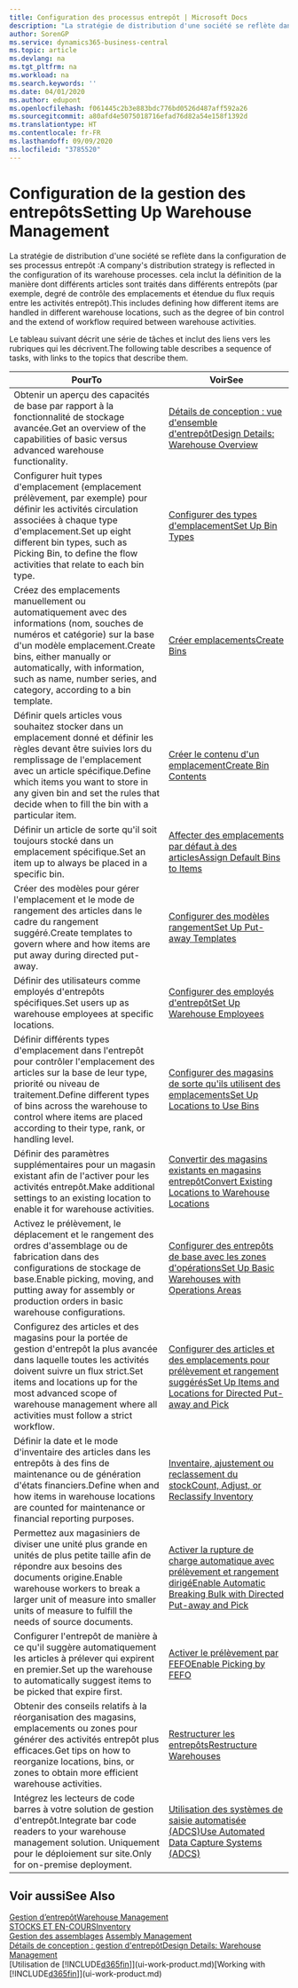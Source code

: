 ```yaml
---
title: Configuration des processus entrepôt | Microsoft Docs
description: "La stratégie de distribution d'une société se reflète dans la configuration de ses processus entrepôt : cela inclut la définition de la manière dont différents articles sont traités dans différents entrepôts (par exemple, degré de contrôle des emplacements et étendue du flux requis entre les activités entrepôt)."
author: SorenGP
ms.service: dynamics365-business-central
ms.topic: article
ms.devlang: na
ms.tgt_pltfrm: na
ms.workload: na
ms.search.keywords: ''
ms.date: 04/01/2020
ms.author: edupont
ms.openlocfilehash: f061445c2b3e883bdc776bd0526d487aff592a26
ms.sourcegitcommit: a80afd4e5075018716efad76d82a54e158f1392d
ms.translationtype: HT
ms.contentlocale: fr-FR
ms.lasthandoff: 09/09/2020
ms.locfileid: "3785520"
---
```

# <a name="setting-up-warehouse-management"></a><span data-ttu-id="b6ea4-104">Configuration de la gestion des entrepôts</span><span class="sxs-lookup"><span data-stu-id="b6ea4-104">Setting Up Warehouse Management</span></span>
<span data-ttu-id="b6ea4-105">La stratégie de distribution d'une société se reflète dans la configuration de ses processus entrepôt :</span><span class="sxs-lookup"><span data-stu-id="b6ea4-105">A company's distribution strategy is reflected in the configuration of its warehouse processes.</span></span> <span data-ttu-id="b6ea4-106">cela inclut la définition de la manière dont différents articles sont traités dans différents entrepôts (par exemple, degré de contrôle des emplacements et étendue du flux requis entre les activités entrepôt).</span><span class="sxs-lookup"><span data-stu-id="b6ea4-106">This includes defining how different items are handled in different warehouse locations, such as the degree of bin control and the extend of workflow required between warehouse activities.</span></span>  

 <span data-ttu-id="b6ea4-107">Le tableau suivant décrit une série de tâches et inclut des liens vers les rubriques qui les décrivent.</span><span class="sxs-lookup"><span data-stu-id="b6ea4-107">The following table describes a sequence of tasks, with links to the topics that describe them.</span></span>   

|<span data-ttu-id="b6ea4-108">**Pour**</span><span class="sxs-lookup"><span data-stu-id="b6ea4-108">**To**</span></span>|<span data-ttu-id="b6ea4-109">**Voir**</span><span class="sxs-lookup"><span data-stu-id="b6ea4-109">**See**</span></span>|  
|------------|-------------|  
|<span data-ttu-id="b6ea4-110">Obtenir un aperçu des capacités de base par rapport à la fonctionnalité de stockage avancée.</span><span class="sxs-lookup"><span data-stu-id="b6ea4-110">Get an overview of the capabilities of basic versus advanced warehouse functionality.</span></span>|[<span data-ttu-id="b6ea4-111">Détails de conception : vue d'ensemble d'entrepôt</span><span class="sxs-lookup"><span data-stu-id="b6ea4-111">Design Details: Warehouse Overview</span></span>](design-details-warehouse-overview.md)|  
|<span data-ttu-id="b6ea4-112">Configurer huit types d'emplacement (emplacement prélèvement, par exemple) pour définir les activités circulation associées à chaque type d'emplacement.</span><span class="sxs-lookup"><span data-stu-id="b6ea4-112">Set up eight different bin types, such as Picking Bin, to define the flow activities that relate to each bin type.</span></span>|[<span data-ttu-id="b6ea4-113">Configurer des types d'emplacement</span><span class="sxs-lookup"><span data-stu-id="b6ea4-113">Set Up Bin Types</span></span>](warehouse-how-to-set-up-bin-types.md)|  
|<span data-ttu-id="b6ea4-114">Créez des emplacements manuellement ou automatiquement avec des informations (nom, souches de numéros et catégorie) sur la base d'un modèle emplacement.</span><span class="sxs-lookup"><span data-stu-id="b6ea4-114">Create bins, either manually or automatically, with information, such as name, number series, and category, according to a bin template.</span></span>|[<span data-ttu-id="b6ea4-115">Créer emplacements</span><span class="sxs-lookup"><span data-stu-id="b6ea4-115">Create Bins</span></span>](warehouse-how-to-create-individual-bins.md)|  
|<span data-ttu-id="b6ea4-116">Définir quels articles vous souhaitez stocker dans un emplacement donné et définir les règles devant être suivies lors du remplissage de l'emplacement avec un article spécifique.</span><span class="sxs-lookup"><span data-stu-id="b6ea4-116">Define which items you want to store in any given bin and set the rules that decide when to fill the bin with a particular item.</span></span>|[<span data-ttu-id="b6ea4-117">Créer le contenu d'un emplacement</span><span class="sxs-lookup"><span data-stu-id="b6ea4-117">Create Bin Contents</span></span>](warehouse-how-to-set-up-bin-contents.md)|  
|<span data-ttu-id="b6ea4-118">Définir un article de sorte qu'il soit toujours stocké dans un emplacement spécifique.</span><span class="sxs-lookup"><span data-stu-id="b6ea4-118">Set an item up to always be placed in a specific bin.</span></span>|[<span data-ttu-id="b6ea4-119">Affecter des emplacements par défaut à des articles</span><span class="sxs-lookup"><span data-stu-id="b6ea4-119">Assign Default Bins to Items</span></span>](warehouse-how-to-assign-default-bins-to-items.md)|
|<span data-ttu-id="b6ea4-120">Créer des modèles pour gérer l'emplacement et le mode de rangement des articles dans le cadre du rangement suggéré.</span><span class="sxs-lookup"><span data-stu-id="b6ea4-120">Create templates to govern where and how items are put away during directed put-away.</span></span>|[<span data-ttu-id="b6ea4-121">Configurer des modèles rangement</span><span class="sxs-lookup"><span data-stu-id="b6ea4-121">Set Up Put-away Templates</span></span>](warehouse-how-to-set-up-put-away-templates.md)|
|<span data-ttu-id="b6ea4-122">Définir des utilisateurs comme employés d'entrepôts spécifiques.</span><span class="sxs-lookup"><span data-stu-id="b6ea4-122">Set users up as warehouse employees at specific locations.</span></span>|[<span data-ttu-id="b6ea4-123">Configurer des employés d'entrepôt</span><span class="sxs-lookup"><span data-stu-id="b6ea4-123">Set Up Warehouse Employees</span></span>](warehouse-how-to-set-up-warehouse-employees.md)|
|<span data-ttu-id="b6ea4-124">Définir différents types d'emplacement dans l'entrepôt pour contrôler l'emplacement des articles sur la base de leur type, priorité ou niveau de traitement.</span><span class="sxs-lookup"><span data-stu-id="b6ea4-124">Define different types of bins across the warehouse to control where items are placed according to their type, rank, or handling level.</span></span>|[<span data-ttu-id="b6ea4-125">Configurer des magasins de sorte qu'ils utilisent des emplacements</span><span class="sxs-lookup"><span data-stu-id="b6ea4-125">Set Up Locations to Use Bins</span></span>](warehouse-how-to-set-up-locations-to-use-bins.md)|
|<span data-ttu-id="b6ea4-126">Définir des paramètres supplémentaires pour un magasin existant afin de l'activer pour les activités entrepôt.</span><span class="sxs-lookup"><span data-stu-id="b6ea4-126">Make additional settings to an existing location to enable it for warehouse activities.</span></span>|[<span data-ttu-id="b6ea4-127">Convertir des magasins existants en magasins entrepôt</span><span class="sxs-lookup"><span data-stu-id="b6ea4-127">Convert Existing Locations to Warehouse Locations</span></span>](warehouse-how-to-convert-existing-locations-to-warehouse-locations.md)|
|<span data-ttu-id="b6ea4-128">Activez le prélèvement, le déplacement et le rangement des ordres d'assemblage ou de fabrication dans des configurations de stockage de base.</span><span class="sxs-lookup"><span data-stu-id="b6ea4-128">Enable picking, moving, and putting away for assembly or production orders in basic warehouse configurations.</span></span>|[<span data-ttu-id="b6ea4-129">Configurer des entrepôts de base avec les zones d'opérations</span><span class="sxs-lookup"><span data-stu-id="b6ea4-129">Set Up Basic Warehouses with Operations Areas</span></span>](warehouse-how-to-set-up-basic-warehouses-with-operations-areas.md)|  
|<span data-ttu-id="b6ea4-130">Configurez des articles et des magasins pour la portée de gestion d'entrepôt la plus avancée dans laquelle toutes les activités doivent suivre un flux strict.</span><span class="sxs-lookup"><span data-stu-id="b6ea4-130">Set items and locations up for the most advanced scope of warehouse management where all activities must follow a strict workflow.</span></span>|[<span data-ttu-id="b6ea4-131">Configurer des articles et des emplacements pour prélèvement et rangement suggérés</span><span class="sxs-lookup"><span data-stu-id="b6ea4-131">Set Up Items and Locations for Directed Put-away and Pick</span></span>](warehouse-how-to-set-up-items-for-directed-put-away-and-pick.md)|  
|<span data-ttu-id="b6ea4-132">Définir la date et le mode d'inventaire des articles dans les entrepôts à des fins de maintenance ou de génération d'états financiers.</span><span class="sxs-lookup"><span data-stu-id="b6ea4-132">Define when and how items in warehouse locations are counted for maintenance or financial reporting purposes.</span></span>|[<span data-ttu-id="b6ea4-133">Inventaire, ajustement ou reclassement du stock</span><span class="sxs-lookup"><span data-stu-id="b6ea4-133">Count, Adjust, or Reclassify Inventory</span></span>](inventory-how-count-adjust-reclassify.md)|
|<span data-ttu-id="b6ea4-134">Permettez aux magasiniers de diviser une unité plus grande en unités de plus petite taille afin de répondre aux besoins des documents origine.</span><span class="sxs-lookup"><span data-stu-id="b6ea4-134">Enable warehouse workers to break a larger unit of measure into smaller units of measure to fulfill the needs of source documents.</span></span>|[<span data-ttu-id="b6ea4-135">Activer la rupture de charge automatique avec prélèvement et rangement dirigé</span><span class="sxs-lookup"><span data-stu-id="b6ea4-135">Enable Automatic Breaking Bulk with Directed Put-away and Pick</span></span>](warehouse-enable-automatic-breaking-bulk-with-directed-put-away-and-pick.md)|  
|<span data-ttu-id="b6ea4-136">Configurer l'entrepôt de manière à ce qu'il suggère automatiquement les articles à prélever qui expirent en premier.</span><span class="sxs-lookup"><span data-stu-id="b6ea4-136">Set up the warehouse to automatically suggest items to be picked that expire first.</span></span>|[<span data-ttu-id="b6ea4-137">Activer le prélèvement par FEFO</span><span class="sxs-lookup"><span data-stu-id="b6ea4-137">Enable Picking by FEFO</span></span>](warehouse-picking-by-fefo.md)|
|<span data-ttu-id="b6ea4-138">Obtenir des conseils relatifs à la réorganisation des magasins, emplacements ou zones pour générer des activités entrepôt plus efficaces.</span><span class="sxs-lookup"><span data-stu-id="b6ea4-138">Get tips on how to reorganize locations, bins, or zones to obtain more efficient warehouse activities.</span></span>|[<span data-ttu-id="b6ea4-139">Restructurer les entrepôts</span><span class="sxs-lookup"><span data-stu-id="b6ea4-139">Restructure Warehouses</span></span>](warehouse-how-to-restructure-warehouses.md)|
|<span data-ttu-id="b6ea4-140">Intégrez les lecteurs de code barres à votre solution de gestion d'entrepôt.</span><span class="sxs-lookup"><span data-stu-id="b6ea4-140">Integrate bar code readers to your warehouse management solution.</span></span> <span data-ttu-id="b6ea4-141">Uniquement pour le déploiement sur site.</span><span class="sxs-lookup"><span data-stu-id="b6ea4-141">Only for on-premise deployment.</span></span>|[<span data-ttu-id="b6ea4-142">Utilisation des systèmes de saisie automatisée (ADCS)</span><span class="sxs-lookup"><span data-stu-id="b6ea4-142">Use Automated Data Capture Systems (ADCS)</span></span>](warehouse-use-automated-data-capture-systems-adcs.md)|

## <a name="see-also"></a><span data-ttu-id="b6ea4-143">Voir aussi</span><span class="sxs-lookup"><span data-stu-id="b6ea4-143">See Also</span></span>  
[<span data-ttu-id="b6ea4-144">Gestion d’entrepôt</span><span class="sxs-lookup"><span data-stu-id="b6ea4-144">Warehouse Management</span></span>](warehouse-manage-warehouse.md)  
[<span data-ttu-id="b6ea4-145">STOCKS ET EN-COURS</span><span class="sxs-lookup"><span data-stu-id="b6ea4-145">Inventory</span></span>](inventory-manage-inventory.md)  
<span data-ttu-id="b6ea4-146">[Gestion des assemblages](assembly-assemble-items.md)  </span><span class="sxs-lookup"><span data-stu-id="b6ea4-146">[Assembly Management](assembly-assemble-items.md)  </span></span>  
[<span data-ttu-id="b6ea4-147">Détails de conception : gestion d'entrepôt</span><span class="sxs-lookup"><span data-stu-id="b6ea4-147">Design Details: Warehouse Management</span></span>](design-details-warehouse-management.md)  
<span data-ttu-id="b6ea4-148">[Utilisation de [!INCLUDE[d365fin](includes/d365fin_md.md)]](ui-work-product.md)</span><span class="sxs-lookup"><span data-stu-id="b6ea4-148">[Working with [!INCLUDE[d365fin](includes/d365fin_md.md)]](ui-work-product.md)</span></span>
